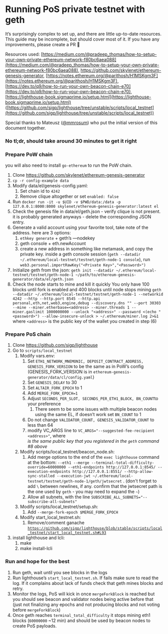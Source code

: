 # Running PoS private testnet with geth

It’s surprisingly complex to set up, and there are little up-to-date resources. This guide may be incomplete, but should cover most of it. 
If you have any improvements, please create a PR 🙏

Resources used: [https://medium.com/@pradeep_thomas/how-to-setup-your-own-private-ethereum-network-f80bc6aea088](https://medium.com/@pradeep_thomas/how-to-setup-your-own-private-ethereum-network-f80bc6aea088), https://github.com/skylenet/ethereum-genesis-generator, [https://notes.ethereum.org/@parithosh/H1MSKgm3F](https://notes.ethereum.org/@parithosh/H1MSKgm3F), [https://dev.to/q9/how-to-run-your-own-beacon-chain-e70](https://dev.to/q9/how-to-run-your-own-beacon-chain-e70), [https://lighthouse-book.sigmaprime.io/setup.html](https://lighthouse-book.sigmaprime.io/setup.html) ([https://github.com/sigp/lighthouse/tree/unstable/scripts/local_testnet](https://github.com/sigp/lighthouse/tree/unstable/scripts/local_testnet))

Special thanks to Mateusz ([@mmrosum](https://twitter.com/mmrosum)) who put the initial version of this document together.

### No tl;dr, should take around 30 minutes to get it right

### Prepare PoW chain
you will also need to install `go-ethereum` to run the PoW chain.
1. Clone https://github.com/skylenet/ethereum-genesis-generator
2. `cp -r config-example data`
3. Modify data/el/genesis-config.yaml:
    1. Set chain id to `4242`
    2. Remove clique altogether or set `enabled: false`
4. Run `docker run -it -u $UID -v $PWD/data:/data -p 127.0.0.1:8000:8000 skylenet/ethereum-genesis-generator:latest el`
5. Check the genesis file in data/el/geth.json - verify clique is not present.  it is probably generated anyways - delete the corresponding JSON entry.
6. Generate a valid account using your favorite tool, take note of the address.  here are 3 options:
    1. `ethkey generate` + geth’s —nodekey
    2. geth console + eth.newAccount
    3. create a new address in something like metamask, and copy the private key.  inside a geth console session (`geth --datadir ~/.ethereum/local-testnet/testnet/geth-node-1 console`), run `web3.personal.importRawKey("<Private Key>","<Password>")`
7. Initialize geth from the json: `geth init --datadir ~/.ethereum/local-testnet/testnet/geth-node-1 ~/path/to/ethereum-genesis-generator/data/el/geth.json`
8. Check the node starts to mine and kill it quickly
You only have 100 blocks until fork is enabled and 400 blocks until node stops mining
`geth --datadir ~/.ethereum/local-testnet/testnet/geth-node-1 --networkid 4242 --http --http.port 8545 --http.api personal,eth,net,web3,engine,debug --discovery.dns "" --port 30303 --mine --miner.etherbase=<address> --miner.threads 1 --miner.gaslimit 1000000000 --unlock "<address>" --password <(echo "<password>") --allow-insecure-unlock > ~/.ethereum/miner.log 2>&1`
where `<address>` is the public key of the wallet you created in step (6)

### Prepare PoS chain

1. Clone https://github.com/sigp/lighthouse
2. Go to `scripts/local_testnet`
    1. Modify vars.env:
        1. Set `ETH1_NETWORK_MNEMONIC, DEPOSIT_CONTRACT_ADDRESS, GENESIS_FORK_VERSION` to be the same as in PoW’s config (GENESIS_FORK_VERSION is in `ethereum-genesis-generator/data/cl/config.yaml`)
        2. Set `GENESIS_DELAY` to 30
        3. Set `ALTAIR_FORK_EPOCH` to 1
        4. Add `MERGE_FORK_EPOCH=1`
        5. Adjust `SECONDS_PER_SLOT, SECONDS_PER_ETH1_BLOCK, BN_COUNT`to your preference
            1. There seem to be some issues with multiple beacon nodes using the same EL, if doesn’t work set `BN_COUNT` to 1
        6. Do not change `VALIDATOR_COUNT, GENESIS_VALIDATOR_COUNT` to less than 64
        7. modify VC_ARGS line to `VC_ARGS="--suggested-fee-recipient <address>"`, where <address> is the same public key that you registered in the `geth` command #8 above
    2. Modify scripts/local_testnet/beacon_node.sh:
        1. Add merge options to the end of the `exec lighthouse` command at the bottom: `--eth1 --merge --terminal-total-difficulty-override=60000000 --eth1-endpoints http://127.0.0.1:8545/ --execution-endpoints http://127.0.0.1:8551/ --http-allow-sync-stalled --execution-jwt ~/.ethereum/local-testnet/testnet/geth-node-1/geth/jwtsecret` .  (don't forget to add `\` between newlines, if any.  confirm that the jwtsecret path is the one used by `geth` - you may need to expand the `~`)
        2. Allow all subnets, with the line `SUBSCRIBE_ALL_SUBNETS="--subscribe-all-subnets"`
    3. Modify scripts/local_testnet/setup.sh:
        1. Add `--merge-fork-epoch $MERGE_FORK_EPOCH`
    4. Modify start_local_testnet.sh:
        1. Remove/comment ganache [`https://github.com/sigp/lighthouse/blob/stable/scripts/local_testnet/start_local_testnet.sh#L93`](https://github.com/sigp/lighthouse/blob/stable/scripts/local_testnet/start_local_testnet.sh#L93)
3. install lighthouse and lcli:
    1. make
    2. make install-lcli  

### Run and hope for the best

1. Run geth, wait until you see blocks in the logs
2. Run lighthouse’s `start_local_testnet.sh`. If fails make sure to read the log. If it complains about lack of funds check that geth mines blocks and retry.
3. Monitor the logs, PoS will kick in once `mergeForkBlock` is reached but you should see beacon and validator nodes being active before that (just not finalizing any epochs and not producing blocks and not voting before `mergeForkBlock`)
4. Once geth reaches `terminal_total_difficulty` it stops mining eth1 blocks (`60000000` ~12 min) and should be used by beacon nodes to create PoS payloads.
